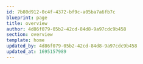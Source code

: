 ```yaml
---
id: 7b80d912-0c4f-4372-bf9c-a05ba7a6fb7c
blueprint: page
title: overview
author: 4d86f079-05b2-42cd-84d8-9a97cdc9b458
section: overview
template: home
updated_by: 4d86f079-05b2-42cd-84d8-9a97cdc9b458
updated_at: 1695157989
---
```

